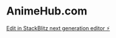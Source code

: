 # AnimeHub.com

[Edit in StackBlitz next generation editor ⚡️](https://stackblitz.com/~/github.com/BabyZ22226/AnimeHub.com)